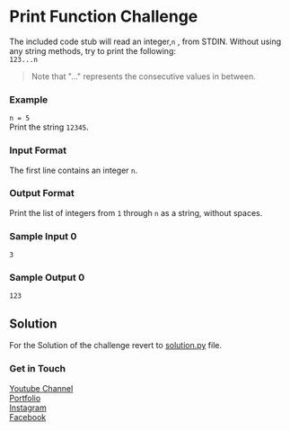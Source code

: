 # Print Function Challenge
The included code stub will read an integer,`n` , from STDIN.
Without using any string methods, try to print the following:  <br />
`123...n` <br />
> Note that "..." represents the consecutive values in between.

### Example
`n = 5` <br />
Print the string `12345`.

### Input Format 
The first line contains an integer `n`.  

### Output Format
Print the list of integers from `1` through `n` as a string, without spaces.

### Sample Input 0
```
3
```
### Sample Output 0
```
123
```


## Solution
For the Solution of the challenge revert to [solution.py](./solution.py) file.

### Get in Touch
[Youtube Channel](https://www.youtube.com/channel/UC9xQ06-ObRbAIqk4OUnlXeg)<br />
[Portfolio](https://imamdin-salimi.netlify.app)<br />
[Instagram](https://www.instagram.com/imamdinsalimi/)<br />
[Facebook](https://www.facebook.com/imamdin.salimi)<br />

